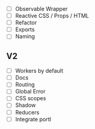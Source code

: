 - [ ] Observable Wrapper
- [ ] Reactive CSS / Props / HTML
- [ ] Refactor
- [ ] Exports
- [ ] Naming

## V2

- [ ] Workers by default
- [ ] Docs
- [ ] Routing
- [ ] Global Error
- [ ] CSS scopes
- [ ] Shadow
- [ ] Reducers
- [ ] Integrate portl
